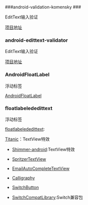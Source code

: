 ###android-validation-komensky  ###

EditText输入验证

[项目地址](https://github.com/inmite/android-validation-komensky)

### android-edittext-validator ###

EditText输入验证

[项目地址](https://github.com/vekexasia/android-edittext-validator)

### AndroidFloatLabel ###

浮动标签

[AndroidFloatLabel](https://github.com/IanGClifton/AndroidFloatLabel)

### floatlabelededittext ###

浮动标签

[floatlabelededittext](https://github.com/wrapp/floatlabelededittext):

[Titanic](https://github.com/RomainPiel/Titanic)：TextView特效

* [Shimmer-android](https://github.com/RomainPiel/Shimmer-android):TextView特效

* [SpritzerTextView](https://github.com/andrewgiang/SpritzerTextView)

* [EmailAutoCompleteTextView](https://github.com/greenhalolabs/EmailAutoCompleteTextView)

* [Calligraphy](https://github.com/chrisjenx/Calligraphy)

* [SwitchButton](https://github.com/Issacw0ng/SwitchButton)

* [SwitchCompatLibrary](https://github.com/ankri/SwitchCompatLibrary):Switch兼容包
